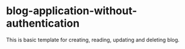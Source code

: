 # blog-application-without-authentication
This is basic template for creating, reading, updating and deleting blog. 
